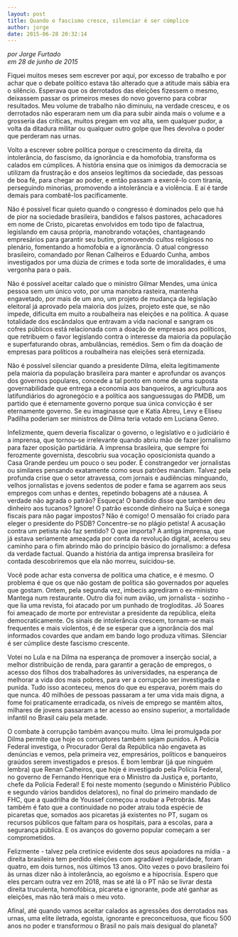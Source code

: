 ```yaml
---
layout: post
title: Quando o fascismo cresce, silenciar é ser cúmplice
author: jorge
date: 2015-06-28 20:32:14
---
```

*por Jorge Furtado*\
*em 28 de junho de 2015*

Fiquei muitos meses sem escrever por aqui, por excesso de trabalho e por achar que o debate político estava tão alterado que a atitude mais sábia era o silêncio. Esperava que os derrotados das eleições fizessem o mesmo, deixassem passar os primeiros meses do novo governo para cobrar resultados. Meu volume de trabalho não diminuiu, na verdade cresceu, e os derrotados não esperaram nem um dia para subir ainda mais o volume e a grosseria das críticas, muitos pregam em voz alta, sem qualquer pudor, a volta da ditadura militar ou qualquer outro golpe que lhes devolva o poder que perderam nas urnas.

Volto a escrever sobre política porque o crescimento da direita, da intolerância, do fascismo, da ignorância e da homofobia, transforma os calados em cúmplices. A história ensina que os inimigos da democracia se utilizam da frustração e dos anseios legítimos da sociedade, das pessoas de boa fé, para chegar ao poder, e então passam a exercê-lo com tirania, perseguindo minorias, promovendo a intolerância e a violência. E aí é tarde demais para combatê-los pacificamente.

Não é possível ficar quieto quando o congresso é dominados pelo que há de pior na sociedade brasileira, bandidos e falsos pastores, achacadores em nome de Cristo, picaretas envolvidos em todo tipo de falactrua, legislando em causa própria, manobrando votações, chantageando empresários para garantir seu butim, promovendo cultos religiosos no plenário, fomentando a homofobia e a ignorância. O atual congresso brasileiro, comandado por Renan Calheiros e Eduardo Cunha, ambos investigados por uma dúzia de crimes e toda sorte de imoralidades, é uma vergonha para o país.

Não é possível aceitar calado que o ministro Gilmar Mendes, uma única pessoa sem um único voto, por uma manobra rasteira, mantenha engavetado, por mais de um ano, um projeto de mudança da legislação eleitoral já aprovado pela maioria dos juízes, projeto este que, se não impede, dificulta em muito a roubalheira nas eleições e na política. A quase totalidade dos escândalos que entravam a vida nacional e sangram os cofres públicos está relacionada com a doação de empresas aos políticos, que retribuem o favor legislando contra o interesse da maioria da população e superfaturando obras, ambulâncias, remédios. Sem o fim da doação de empresas para políticos a roubalheira nas eleições será eternizada.

Não é possível silenciar quando a presidente Dilma, eleita legitimamente pela maioria da população brasileira para manter e aprofundar os avanços dos governos populares, concede a tal ponto em nome de uma suposta governabilidade que entrega a economia aos banqueiros, a agricultura aos latifundiários do agronegócio e a política aos sanguessugas do PMDB, um partido que é eternamente governo porque sua única convicção é ser eternamente governo. Se eu imaginasse que e Katia Abreu, Levy e Eliseu Padilha poderiam ser ministros de Dilma teria votado em Luciana Genro.

Infelizmente, quem deveria fiscalizar o governo, o legislativo e o judiciário é a imprensa, que tornou-se irrelevante quando abriu mão de fazer jornalismo para fazer oposição partidária. A imprensa brasileira, que sempre foi ferozmente governista, descobriu sua vocação oposicionista quando a Casa Grande perdeu um pouco o seu poder. É constrangedor ver jornalistas ou similares pensando exatamente como seus patrões mandam. Talvez pela profunda crise que o setor atravessa, com jornais e audiências minguando, velhos jornalistas e jovens sedentos de poder e fama se agarrem aos seus empregos com unhas e dentes, repetindo bobagens até a náusea. A verdade não agrada o patrão? Esqueça! O bandido disse que também deu dinheiro aos tucanos? Ignore! O patrão esconde dinheiro na Suíça e sonega fiscais para não pagar impostos? Não é comigo! O mensalão foi criado para eleger o presidente do PSDB? Concentre-se no plágio petista! A acusação contra um petista não faz sentido? O que importa? A antiga imprensa, que já estava seriamente ameaçada por conta da revolução digital, acelerou seu caminho para o fim abrindo mão do princípio básico do jornalismo: a defesa da verdade factual. Quando a história da antiga imprensa brasileira for contada descobriremos que ela não morreu, suicidou-se.

Você pode achar esta conversa de política uma chatice, e é mesmo. O problema é que os que não gostam de política são governados por aqueles que gostam. Ontem, pela segunda vez, imbecis agrediram o ex-ministro Mantega num restaurante. Outro dia foi num avião, um jornalista - sozinho - que lia uma revista, foi atacado por um punhado de trogloditas. Jô Soares foi ameaçado de morte por entrevistar a presidente da república, eleita democraticamente. Os sinais de intolerância crescem, tornam-se mais frequentes e mais violentos, é de se esperar que a ignorância dos mal informados covardes que andam em bando logo produza vítimas. Silenciar é ser cúmplice deste fascismo crescente.

Votei no Lula e na Dilma na esperança de promover a inserção social, a melhor distribuição de renda, para garantir a geração de empregos, o acesso dos filhos dos trabalhadores às universidades, na esperança de melhorar a vida dos mais pobres, para ver a corrupção ser investigada e punida. Tudo isso aconteceu, menos do que eu esperava, porém mais do que nunca. 40 milhões de pessoas passaram a ter uma vida mais digna, a fome foi praticamente erradicada, os níveis de emprego se mantêm altos, milhares de jovens passaram a ter acesso ao ensino superior, a mortalidade infantil no Brasil caiu pela metade.

O combate à corrupção também avançou muito. Uma lei promulgada por Dilma permite que hoje os corruptores também sejam punidos. A Polícia Federal investiga, o Procurador Geral da República não engaveta as denúncias e vemos, pela primeira vez, empresários, políticos e banqueiros graúdos serem investigados e presos. É bom lembrar (já que ninguém lembra) que Renan Calheiros, que hoje é investigado pela Polícia Federal, no governo de Fernando Henrique era o Ministro da Justiça e, portanto, chefe da Polícia Federal! E foi neste momento (segundo o Ministério Público e segundo vários bandidos delatores), no final do primeiro mandado de FHC, que a quadrilha de Youssef começou a roubar a Petrobrás. Mas também é fato que a continuidade no poder atraiu toda espécie de picaretas que, somados aos picaretas já existentes no PT, sugam os recursos públicos que faltam para os hospitais, para a escolas, para a segurança pública. E os avanços do governo popular começam a ser comprometidos.

Felizmente - talvez pela cretinice evidente dos seus apoiadores na mídia - a direita brasileira tem perdido eleições com agradável regularidade, foram quatro, em dois turnos, nos últimos 13 anos. Oito vezes o povo brasileiro foi às urnas dizer não à intolerância, ao egoísmo e a hipocrisia. Espero que eles percam outra vez em 2018, mas se até lá o PT não se livrar desta direita truculenta, homofóbica, picareta e ignorante, pode até ganhar as eleições, mas não terá mais o meu voto.

Afinal, até quando vamos aceitar calados as agressões dos derrotados nas urnas, uma elite iletrada, egoísta, ignorante e preconceituosa, que ficou 500 anos no poder e transformou o Brasil no país mais desigual do planeta?